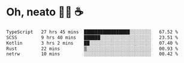# Oh, neato 🧑‍💻 ☕

<!--START_SECTION:waka-->

```txt
TypeScript   27 hrs 45 mins  █████████████████░░░░░░░░   67.52 %
SCSS         9 hrs 40 mins   ██████░░░░░░░░░░░░░░░░░░░   23.51 %
Kotlin       3 hrs 2 mins    ██░░░░░░░░░░░░░░░░░░░░░░░   07.40 %
Rust         22 mins         ▒░░░░░░░░░░░░░░░░░░░░░░░░   00.93 %
netrw        10 mins         ░░░░░░░░░░░░░░░░░░░░░░░░░   00.42 %
```

<!--END_SECTION:waka-->
